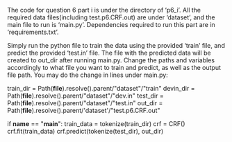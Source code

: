 The code for question 6 part i is under the directory of ‘p6_i’. 
All the required data files(including test.p6.CRF.out)  are under ‘dataset’, and the main file to run is ‘main.py’.
Dependencies required to run this part are in ‘requirements.txt’.

Simply run the python file to train the data using the provided ‘train’ file, and predict the provided ‘test.in’ file. The file with the predicted data will be created to out_dir after running main.py. Change the paths and variables accordingly to what file you want to train and predict, as well as the output file path. You may do the change in lines under main.py:

train_dir = Path(__file__).resolve().parent/"dataset"/"train"
devin_dir = Path(__file__).resolve().parent/"dataset"/"dev.in"
test_dir = Path(__file__).resolve().parent/"dataset"/"test.in"
out_dir = Path(__file__).resolve().parent/'dataset'/"test.p6.CRF.out"
 

if __name__ == "__main__":
    train_data = tokenize(train_dir)
    crf = CRF()
    crf.fit(train_data)
    crf.predict(tokenize(test_dir), out_dir)
